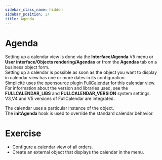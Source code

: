```yaml
---
sidebar_class_name: hidden
sidebar_position: 17
title: Agenda
---
```


Agenda
====================
Setting up a calendar view is done via the **Interface/Agenda** V5 menu or **User interface/Objects rendering/Agendas** or from the **Agendas** tab on a business object form.  
Setting up a calendar is possible as soon as the object you want to display in calendar view has one or more dates in its configuration.  
Simplicité uses the opensource plugin <a href="https://fullcalendar.io/" target="_blank">FullCalendar</a> for this calendar view.  
For information about the version and libraries used, see the **FULLCALENDAR_LIBS** and **FULLCALENDAR_VERSION** system settings.  
V3,V4 and V5 versions of FullCalendar are integrated.  

The calendar uses a particular instance of the object.  
The **initAgenda** hook is used to override the standard calendar behavior.  



Exercise
====================

- Configure a calendar view of all orders.  
- Create an external object that displays the calendar in the menu.   